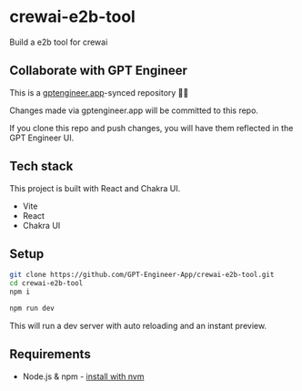 # crewai-e2b-tool

Build a e2b tool for crewai 


## Collaborate with GPT Engineer

This is a [gptengineer.app](https://gptengineer.app)-synced repository 🌟🤖

Changes made via gptengineer.app will be committed to this repo.

If you clone this repo and push changes, you will have them reflected in the GPT Engineer UI.

## Tech stack

This project is built with React and Chakra UI.

- Vite
- React
- Chakra UI

## Setup

```sh
git clone https://github.com/GPT-Engineer-App/crewai-e2b-tool.git
cd crewai-e2b-tool
npm i
```

```sh
npm run dev
```

This will run a dev server with auto reloading and an instant preview.

## Requirements

- Node.js & npm - [install with nvm](https://github.com/nvm-sh/nvm#installing-and-updating)
